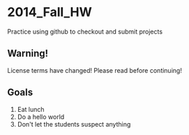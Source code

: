 2014_Fall_HW
============

Practice using github to checkout and submit projects

Warning!
--------

License terms have changed! Please read before continuing!

Goals
-----

1. Eat lunch
2. Do a hello world
3. Don't let the students suspect anything